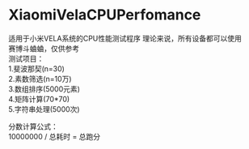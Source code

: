 # XiaomiVelaCPUPerfomance
适用于小米VELA系统的CPU性能测试程序
理论来说，所有设备都可以使用  
赛博斗蛐蛐，仅供参考  
测试项目：  
1.斐波那契(n=30)  
2.素数筛选(n=10万)  
3.数组排序(5000元素)  
4.矩阵计算(70*70)  
5.字符串处理(5000次)  

分数计算公式：  
10000000 / 总耗时 = 总跑分  
